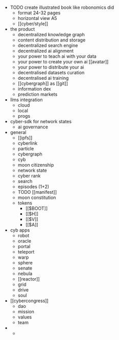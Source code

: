 - TODO create illustrated book like robonomics did
	- format 24-32 pages
	- horizontal view A5
	- [[cyber/style]]
- the product
	- decentralized knowledge graph
	- content distribution and storage
	- decentralized search engine
	- decentralized ai alignment
	- your power to teach ai with your data
	- your power to create your own ai [[avatar]]
	- your power to distribute your ai
	- decentralised datasets curation
	- decentralised ai training
	- [[cybergraph]] as [[git]]
	- information dex
	- prediction markets
- llms integration
	- cloud
	- local
	- progs
- cyber-sdk for network states
	- ai governance
- general
	- [[ipfs]]
	- cyberlink
	- particle
	- cybergraph
	- cyb
	- moon citizenship
	- network state
	- cyber rank
	- search
	- episodes (1+2)
	- TODO [[manifest]]
	- moon constitution
	- tokens
		- [[$BOOT]]
		- [[$H]]
		- [[$V]]
		- [[$A]]
- cyb apps
	- robot
	- oracle
	- portal
	- teleport
	- warp
	- sphere
	- senate
	- nebula
	- [[reactor]]
	- grid
	- drive
	- soul
- [[cybercongress]]
	- dao
	- mission
	- values
	- team
-
	-